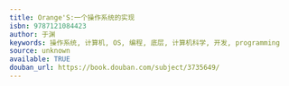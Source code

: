 ```yaml
---
title: Orange'S:一个操作系统的实现
isbn: 9787121084423
author: 于渊
keywords: 操作系统, 计算机, OS, 编程, 底层, 计算机科学, 开发, programming
source: unknown
available: TRUE
douban_url: https://book.douban.com/subject/3735649/
---
```

